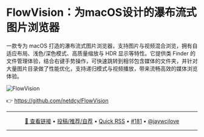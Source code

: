 FlowVision：为macOS设计的瀑布流式图片浏览器
===

一款专为 macOS 打造的瀑布流式图片浏览器，支持图片与视频混合浏览，拥有自适应布局、浅色/深色模式、高质量缩放与 HDR 显示等特性。它提供类 Finder 的文件管理体验，结合右键手势操作，可快速跳转到相邻包含媒体的文件夹，并针对大量图片目录做了性能优化，支持递归模式与视频播放，带来流畅高效的媒体浏览体验。

<img alt="FlowVision" src="https://github.com/user-attachments/assets/2ad25ec5-1b2c-43fc-908b-f7b16827da8a" />

👉 https://github.com/netdcy/FlowVision

---

<p align="center">
<a href="https://github.com/netdcy/FlowVision" target="_blank">🔗 查看链接</a> • 
<a href="https://github.com/jaywcjlove/quick-rss/issues/new/choose" target="_blank">投稿/推荐/自荐</a> • 
<a href="https://wangchujiang.com/quick-rss/feeds/index.html" target="_blank">Quick RSS</a> • 
<a href="https://github.com/jaywcjlove/quick-rss/issues/181" target="_blank">#181</a> • 
<a href="https://github.com/jaywcjlove" target="_blank">@jaywcjlove</a>
</p>

---
    